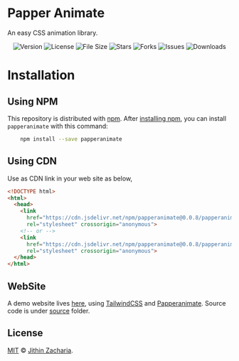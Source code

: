 # Papper Animate

An easy CSS animation library.

<div align="center">

![Version](https://img.shields.io/npm/v/papperanimate)
![License](https://img.shields.io/github/license/Jithinqw/papperanimate)
![File Size](https://img.shields.io/bundlephobia/minzip/papperanimate)
![Stars](https://img.shields.io/github/stars/Jithinqw/papperanimate)
![Forks](https://img.shields.io/github/forks/Jithinqw/papperanimate)
![Issues](https://img.shields.io/github/issues/Jithinqw/papperanimate)
![Downloads](https://img.shields.io/npm/dm/papperanimate)

</div>

# Installation

## Using NPM

This repository is distributed with [npm](https://www.npmjs.com/).
After [installing npm](https://docs.npmjs.com/downloading-and-installing-node-js-and-npm),
you can install `papperanimate` with this command:

```sh
    npm install --save papperanimate
```

## Using CDN

Use as CDN link in your web site as below,

```html
<!DOCTYPE html>
<html>
  <head>
    <link
      href="https://cdn.jsdelivr.net/npm/papperanimate@0.0.8/papperanimate.min.css"
      rel="stylesheet" crossorigin="anonymous">
    <!-- or -->
    <link
      href="https://cdn.jsdelivr.net/npm/papperanimate@0.0.8/papperanimate.css"
      rel="stylesheet" crossorigin="anonymous">
  </head>
</html>
```

## WebSite

A demo website lives [here](https://idyllic-cendol-aabe1b.netlify.app/), using
[TailwindCSS](https://tailwindcss.com/) and [Papperanimate](https://idyllic-cendol-aabe1b.netlify.app/).
Source code is under [source](./site/index.html) folder.

## License

[MIT](./LICENSE) &copy; [Jithin Zacharia](https://jithinqw.github.io/).
